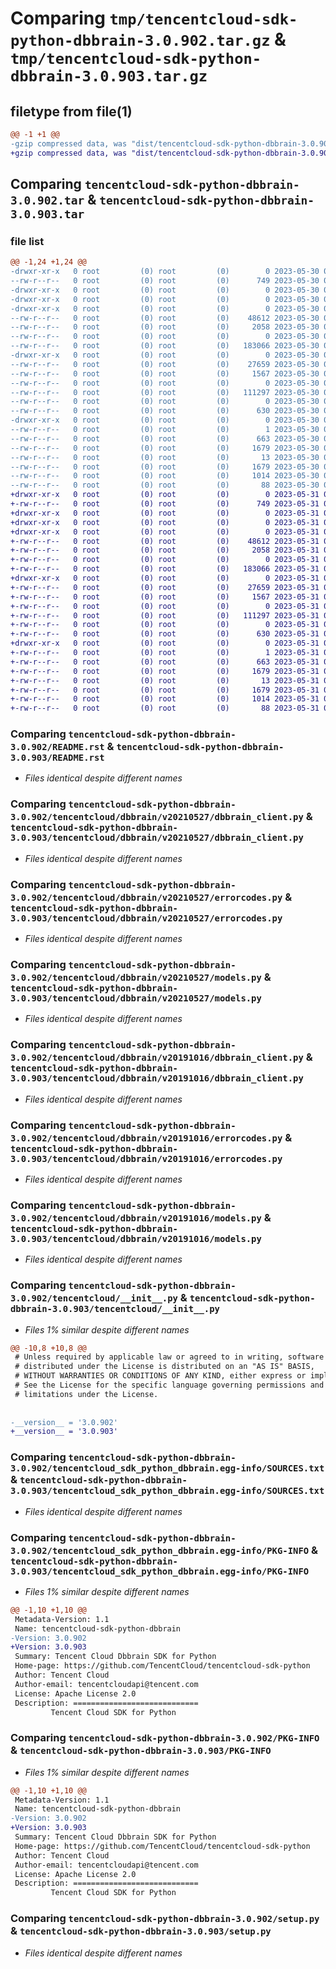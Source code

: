 # Comparing `tmp/tencentcloud-sdk-python-dbbrain-3.0.902.tar.gz` & `tmp/tencentcloud-sdk-python-dbbrain-3.0.903.tar.gz`

## filetype from file(1)

```diff
@@ -1 +1 @@
-gzip compressed data, was "dist/tencentcloud-sdk-python-dbbrain-3.0.902.tar", last modified: Tue May 30 00:21:21 2023, max compression
+gzip compressed data, was "dist/tencentcloud-sdk-python-dbbrain-3.0.903.tar", last modified: Wed May 31 02:09:28 2023, max compression
```

## Comparing `tencentcloud-sdk-python-dbbrain-3.0.902.tar` & `tencentcloud-sdk-python-dbbrain-3.0.903.tar`

### file list

```diff
@@ -1,24 +1,24 @@
-drwxr-xr-x   0 root         (0) root         (0)        0 2023-05-30 00:21:21.000000 tencentcloud-sdk-python-dbbrain-3.0.902/
--rw-r--r--   0 root         (0) root         (0)      749 2023-05-30 00:21:21.000000 tencentcloud-sdk-python-dbbrain-3.0.902/README.rst
-drwxr-xr-x   0 root         (0) root         (0)        0 2023-05-30 00:21:21.000000 tencentcloud-sdk-python-dbbrain-3.0.902/tencentcloud/
-drwxr-xr-x   0 root         (0) root         (0)        0 2023-05-30 00:21:21.000000 tencentcloud-sdk-python-dbbrain-3.0.902/tencentcloud/dbbrain/
-drwxr-xr-x   0 root         (0) root         (0)        0 2023-05-30 00:21:21.000000 tencentcloud-sdk-python-dbbrain-3.0.902/tencentcloud/dbbrain/v20210527/
--rw-r--r--   0 root         (0) root         (0)    48612 2023-05-30 00:21:21.000000 tencentcloud-sdk-python-dbbrain-3.0.902/tencentcloud/dbbrain/v20210527/dbbrain_client.py
--rw-r--r--   0 root         (0) root         (0)     2058 2023-05-30 00:21:21.000000 tencentcloud-sdk-python-dbbrain-3.0.902/tencentcloud/dbbrain/v20210527/errorcodes.py
--rw-r--r--   0 root         (0) root         (0)        0 2023-05-30 00:21:21.000000 tencentcloud-sdk-python-dbbrain-3.0.902/tencentcloud/dbbrain/v20210527/__init__.py
--rw-r--r--   0 root         (0) root         (0)   183066 2023-05-30 00:21:21.000000 tencentcloud-sdk-python-dbbrain-3.0.902/tencentcloud/dbbrain/v20210527/models.py
-drwxr-xr-x   0 root         (0) root         (0)        0 2023-05-30 00:21:21.000000 tencentcloud-sdk-python-dbbrain-3.0.902/tencentcloud/dbbrain/v20191016/
--rw-r--r--   0 root         (0) root         (0)    27659 2023-05-30 00:21:21.000000 tencentcloud-sdk-python-dbbrain-3.0.902/tencentcloud/dbbrain/v20191016/dbbrain_client.py
--rw-r--r--   0 root         (0) root         (0)     1567 2023-05-30 00:21:21.000000 tencentcloud-sdk-python-dbbrain-3.0.902/tencentcloud/dbbrain/v20191016/errorcodes.py
--rw-r--r--   0 root         (0) root         (0)        0 2023-05-30 00:21:21.000000 tencentcloud-sdk-python-dbbrain-3.0.902/tencentcloud/dbbrain/v20191016/__init__.py
--rw-r--r--   0 root         (0) root         (0)   111297 2023-05-30 00:21:21.000000 tencentcloud-sdk-python-dbbrain-3.0.902/tencentcloud/dbbrain/v20191016/models.py
--rw-r--r--   0 root         (0) root         (0)        0 2023-05-30 00:21:21.000000 tencentcloud-sdk-python-dbbrain-3.0.902/tencentcloud/dbbrain/__init__.py
--rw-r--r--   0 root         (0) root         (0)      630 2023-05-30 00:21:21.000000 tencentcloud-sdk-python-dbbrain-3.0.902/tencentcloud/__init__.py
-drwxr-xr-x   0 root         (0) root         (0)        0 2023-05-30 00:21:21.000000 tencentcloud-sdk-python-dbbrain-3.0.902/tencentcloud_sdk_python_dbbrain.egg-info/
--rw-r--r--   0 root         (0) root         (0)        1 2023-05-30 00:21:21.000000 tencentcloud-sdk-python-dbbrain-3.0.902/tencentcloud_sdk_python_dbbrain.egg-info/dependency_links.txt
--rw-r--r--   0 root         (0) root         (0)      663 2023-05-30 00:21:21.000000 tencentcloud-sdk-python-dbbrain-3.0.902/tencentcloud_sdk_python_dbbrain.egg-info/SOURCES.txt
--rw-r--r--   0 root         (0) root         (0)     1679 2023-05-30 00:21:21.000000 tencentcloud-sdk-python-dbbrain-3.0.902/tencentcloud_sdk_python_dbbrain.egg-info/PKG-INFO
--rw-r--r--   0 root         (0) root         (0)       13 2023-05-30 00:21:21.000000 tencentcloud-sdk-python-dbbrain-3.0.902/tencentcloud_sdk_python_dbbrain.egg-info/top_level.txt
--rw-r--r--   0 root         (0) root         (0)     1679 2023-05-30 00:21:21.000000 tencentcloud-sdk-python-dbbrain-3.0.902/PKG-INFO
--rw-r--r--   0 root         (0) root         (0)     1014 2023-05-30 00:21:21.000000 tencentcloud-sdk-python-dbbrain-3.0.902/setup.py
--rw-r--r--   0 root         (0) root         (0)       88 2023-05-30 00:21:21.000000 tencentcloud-sdk-python-dbbrain-3.0.902/setup.cfg
+drwxr-xr-x   0 root         (0) root         (0)        0 2023-05-31 02:09:28.000000 tencentcloud-sdk-python-dbbrain-3.0.903/
+-rw-r--r--   0 root         (0) root         (0)      749 2023-05-31 02:09:28.000000 tencentcloud-sdk-python-dbbrain-3.0.903/README.rst
+drwxr-xr-x   0 root         (0) root         (0)        0 2023-05-31 02:09:28.000000 tencentcloud-sdk-python-dbbrain-3.0.903/tencentcloud/
+drwxr-xr-x   0 root         (0) root         (0)        0 2023-05-31 02:09:28.000000 tencentcloud-sdk-python-dbbrain-3.0.903/tencentcloud/dbbrain/
+drwxr-xr-x   0 root         (0) root         (0)        0 2023-05-31 02:09:28.000000 tencentcloud-sdk-python-dbbrain-3.0.903/tencentcloud/dbbrain/v20210527/
+-rw-r--r--   0 root         (0) root         (0)    48612 2023-05-31 02:09:28.000000 tencentcloud-sdk-python-dbbrain-3.0.903/tencentcloud/dbbrain/v20210527/dbbrain_client.py
+-rw-r--r--   0 root         (0) root         (0)     2058 2023-05-31 02:09:28.000000 tencentcloud-sdk-python-dbbrain-3.0.903/tencentcloud/dbbrain/v20210527/errorcodes.py
+-rw-r--r--   0 root         (0) root         (0)        0 2023-05-31 02:09:28.000000 tencentcloud-sdk-python-dbbrain-3.0.903/tencentcloud/dbbrain/v20210527/__init__.py
+-rw-r--r--   0 root         (0) root         (0)   183066 2023-05-31 02:09:28.000000 tencentcloud-sdk-python-dbbrain-3.0.903/tencentcloud/dbbrain/v20210527/models.py
+drwxr-xr-x   0 root         (0) root         (0)        0 2023-05-31 02:09:28.000000 tencentcloud-sdk-python-dbbrain-3.0.903/tencentcloud/dbbrain/v20191016/
+-rw-r--r--   0 root         (0) root         (0)    27659 2023-05-31 02:09:28.000000 tencentcloud-sdk-python-dbbrain-3.0.903/tencentcloud/dbbrain/v20191016/dbbrain_client.py
+-rw-r--r--   0 root         (0) root         (0)     1567 2023-05-31 02:09:28.000000 tencentcloud-sdk-python-dbbrain-3.0.903/tencentcloud/dbbrain/v20191016/errorcodes.py
+-rw-r--r--   0 root         (0) root         (0)        0 2023-05-31 02:09:28.000000 tencentcloud-sdk-python-dbbrain-3.0.903/tencentcloud/dbbrain/v20191016/__init__.py
+-rw-r--r--   0 root         (0) root         (0)   111297 2023-05-31 02:09:28.000000 tencentcloud-sdk-python-dbbrain-3.0.903/tencentcloud/dbbrain/v20191016/models.py
+-rw-r--r--   0 root         (0) root         (0)        0 2023-05-31 02:09:28.000000 tencentcloud-sdk-python-dbbrain-3.0.903/tencentcloud/dbbrain/__init__.py
+-rw-r--r--   0 root         (0) root         (0)      630 2023-05-31 02:09:28.000000 tencentcloud-sdk-python-dbbrain-3.0.903/tencentcloud/__init__.py
+drwxr-xr-x   0 root         (0) root         (0)        0 2023-05-31 02:09:28.000000 tencentcloud-sdk-python-dbbrain-3.0.903/tencentcloud_sdk_python_dbbrain.egg-info/
+-rw-r--r--   0 root         (0) root         (0)        1 2023-05-31 02:09:28.000000 tencentcloud-sdk-python-dbbrain-3.0.903/tencentcloud_sdk_python_dbbrain.egg-info/dependency_links.txt
+-rw-r--r--   0 root         (0) root         (0)      663 2023-05-31 02:09:28.000000 tencentcloud-sdk-python-dbbrain-3.0.903/tencentcloud_sdk_python_dbbrain.egg-info/SOURCES.txt
+-rw-r--r--   0 root         (0) root         (0)     1679 2023-05-31 02:09:28.000000 tencentcloud-sdk-python-dbbrain-3.0.903/tencentcloud_sdk_python_dbbrain.egg-info/PKG-INFO
+-rw-r--r--   0 root         (0) root         (0)       13 2023-05-31 02:09:28.000000 tencentcloud-sdk-python-dbbrain-3.0.903/tencentcloud_sdk_python_dbbrain.egg-info/top_level.txt
+-rw-r--r--   0 root         (0) root         (0)     1679 2023-05-31 02:09:28.000000 tencentcloud-sdk-python-dbbrain-3.0.903/PKG-INFO
+-rw-r--r--   0 root         (0) root         (0)     1014 2023-05-31 02:09:28.000000 tencentcloud-sdk-python-dbbrain-3.0.903/setup.py
+-rw-r--r--   0 root         (0) root         (0)       88 2023-05-31 02:09:28.000000 tencentcloud-sdk-python-dbbrain-3.0.903/setup.cfg
```

### Comparing `tencentcloud-sdk-python-dbbrain-3.0.902/README.rst` & `tencentcloud-sdk-python-dbbrain-3.0.903/README.rst`

 * *Files identical despite different names*

### Comparing `tencentcloud-sdk-python-dbbrain-3.0.902/tencentcloud/dbbrain/v20210527/dbbrain_client.py` & `tencentcloud-sdk-python-dbbrain-3.0.903/tencentcloud/dbbrain/v20210527/dbbrain_client.py`

 * *Files identical despite different names*

### Comparing `tencentcloud-sdk-python-dbbrain-3.0.902/tencentcloud/dbbrain/v20210527/errorcodes.py` & `tencentcloud-sdk-python-dbbrain-3.0.903/tencentcloud/dbbrain/v20210527/errorcodes.py`

 * *Files identical despite different names*

### Comparing `tencentcloud-sdk-python-dbbrain-3.0.902/tencentcloud/dbbrain/v20210527/models.py` & `tencentcloud-sdk-python-dbbrain-3.0.903/tencentcloud/dbbrain/v20210527/models.py`

 * *Files identical despite different names*

### Comparing `tencentcloud-sdk-python-dbbrain-3.0.902/tencentcloud/dbbrain/v20191016/dbbrain_client.py` & `tencentcloud-sdk-python-dbbrain-3.0.903/tencentcloud/dbbrain/v20191016/dbbrain_client.py`

 * *Files identical despite different names*

### Comparing `tencentcloud-sdk-python-dbbrain-3.0.902/tencentcloud/dbbrain/v20191016/errorcodes.py` & `tencentcloud-sdk-python-dbbrain-3.0.903/tencentcloud/dbbrain/v20191016/errorcodes.py`

 * *Files identical despite different names*

### Comparing `tencentcloud-sdk-python-dbbrain-3.0.902/tencentcloud/dbbrain/v20191016/models.py` & `tencentcloud-sdk-python-dbbrain-3.0.903/tencentcloud/dbbrain/v20191016/models.py`

 * *Files identical despite different names*

### Comparing `tencentcloud-sdk-python-dbbrain-3.0.902/tencentcloud/__init__.py` & `tencentcloud-sdk-python-dbbrain-3.0.903/tencentcloud/__init__.py`

 * *Files 1% similar despite different names*

```diff
@@ -10,8 +10,8 @@
 # Unless required by applicable law or agreed to in writing, software
 # distributed under the License is distributed on an "AS IS" BASIS,
 # WITHOUT WARRANTIES OR CONDITIONS OF ANY KIND, either express or implied.
 # See the License for the specific language governing permissions and
 # limitations under the License.
 
 
-__version__ = '3.0.902'
+__version__ = '3.0.903'
```

### Comparing `tencentcloud-sdk-python-dbbrain-3.0.902/tencentcloud_sdk_python_dbbrain.egg-info/SOURCES.txt` & `tencentcloud-sdk-python-dbbrain-3.0.903/tencentcloud_sdk_python_dbbrain.egg-info/SOURCES.txt`

 * *Files identical despite different names*

### Comparing `tencentcloud-sdk-python-dbbrain-3.0.902/tencentcloud_sdk_python_dbbrain.egg-info/PKG-INFO` & `tencentcloud-sdk-python-dbbrain-3.0.903/tencentcloud_sdk_python_dbbrain.egg-info/PKG-INFO`

 * *Files 1% similar despite different names*

```diff
@@ -1,10 +1,10 @@
 Metadata-Version: 1.1
 Name: tencentcloud-sdk-python-dbbrain
-Version: 3.0.902
+Version: 3.0.903
 Summary: Tencent Cloud Dbbrain SDK for Python
 Home-page: https://github.com/TencentCloud/tencentcloud-sdk-python
 Author: Tencent Cloud
 Author-email: tencentcloudapi@tencent.com
 License: Apache License 2.0
 Description: ============================
         Tencent Cloud SDK for Python
```

### Comparing `tencentcloud-sdk-python-dbbrain-3.0.902/PKG-INFO` & `tencentcloud-sdk-python-dbbrain-3.0.903/PKG-INFO`

 * *Files 1% similar despite different names*

```diff
@@ -1,10 +1,10 @@
 Metadata-Version: 1.1
 Name: tencentcloud-sdk-python-dbbrain
-Version: 3.0.902
+Version: 3.0.903
 Summary: Tencent Cloud Dbbrain SDK for Python
 Home-page: https://github.com/TencentCloud/tencentcloud-sdk-python
 Author: Tencent Cloud
 Author-email: tencentcloudapi@tencent.com
 License: Apache License 2.0
 Description: ============================
         Tencent Cloud SDK for Python
```

### Comparing `tencentcloud-sdk-python-dbbrain-3.0.902/setup.py` & `tencentcloud-sdk-python-dbbrain-3.0.903/setup.py`

 * *Files identical despite different names*

